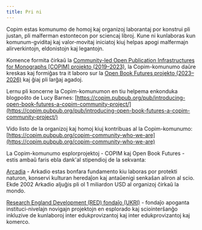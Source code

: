 ```yaml
---
title: Pri ni
---
```


Copim estas komunumo de homoj kaj organizoj laborantaj por konstrui pli justan, pli malferman estontecon por sciencaj libroj. Kune ni kunlaboras kun komunum-gviditaj kaj valor-movitaj iniciatoj kiuj helpas apogi malfermajn alirverkintojn, eldonistojn kaj legantojn.

Komence formita ĉirkaŭ la [Community-led Open Publication Infrastructures for Monographs [COPIM] projekto (2019–2023)](https://copim.pubpub.org/copim-project), la Copim-komunumo daŭre kreskas kaj formiĝas tra it laboro sur la [Open Book Futures projekto (2023–2026)](https://copim.pubpub.org/open-book-futures-project) kaj ĝiaj pli larĝaj agadoj.

Lernu pli koncerne la Copim-komunumon en tiu helpema enkonduka blogpoŝto de Lucy Barnes: [https://copim.pubpub.org/pub/introducing-open-book-futures-a-copim-community-project/](https://copim.pubpub.org/pub/introducing-open-book-futures-a-copim-community-project/) 

Vido listo de la organizoj kaj homoj kiuj kontribuas al la Copim-komunumo: [https://copim.pubpub.org/copim-community-who-we-are](https://copim.pubpub.org/copim-community-who-we-are)

La Copim-komunumo esplorprojektoj - COPIM kaj Open Book Futures - estis ambaŭ faris ebla dank'al stipendioj de la sekvanta:

[Arcadia](https://www.arcadiafund.org.uk/) - Arkadio estas bonfara fundamento kiu laboras por protekti naturon, konservi kulturan heredaĵon kaj antaŭenigi senkaŝan aliron al scio. Ekde 2002 Arkadio aljuĝis pli ol 1 miliardon USD al organizoj ĉirkaŭ la mondo.

[Research England Development (RED) fondaĵo (UKRI)](https://www.ukri.org/councils/research-england/) - fondaĵo apoganta instituci-nivelajn novigajn projektojn en esplorado kaj sciointerŝanĝo inkluzive de kunlaboroj inter edukprovizantoj kaj inter edukprovizantoj kaj komerco.